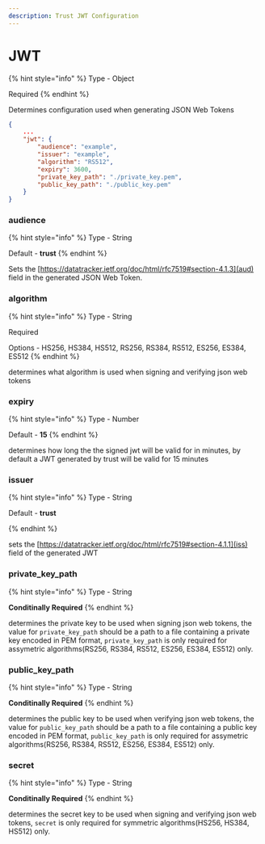 ```yaml
---
description: Trust JWT Configuration
---
```


# JWT

{% hint style="info" %}
Type - Object

Required
{% endhint %}

Determines configuration used when generating JSON Web Tokens

```json
{
    ...
    "jwt": {
        "audience": "example",
        "issuer": "example",
        "algorithm": "RS512",
        "expiry": 3600,
        "private_key_path": "./private_key.pem",
        "public_key_path": "./public_key.pem"
    }
}
```

### audience

{% hint style="info" %}
Type - String

Default - **trust**
{% endhint %}

Sets the [https://datatracker.ietf.org/doc/html/rfc7519#section-4.1.3](aud) field in the generated JSON Web Token.

### algorithm

{% hint style="info" %}
Type - String

Required

Options - HS256, HS384, HS512, RS256, RS384, RS512, ES256, ES384, ES512
{% endhint %}

determines what algorithm is used when signing and verifying json web tokens

### expiry

{% hint style="info" %}
Type - Number

Default - **15**
{% endhint %}

determines how long the the signed jwt will be valid for in minutes, by default a JWT generated by trust will be valid for 15 minutes

### issuer

{% hint style="info" %}
Type - String

Default - **trust**

{% endhint %}

sets the [https://datatracker.ietf.org/doc/html/rfc7519#section-4.1.1](iss) field of the generated JWT

### private_key_path

{% hint style="info" %}
Type - String

**Conditinally Required**
{% endhint %}

determines the private key to be used when signing json web tokens, the value for `private_key_path` should be a path to a file containing a private key encoded in PEM format, `private_key_path` is only required for assymetric algorithms(RS256, RS384, RS512, ES256, ES384, ES512) only.

### public_key_path

{% hint style="info" %}
Type - String

**Conditinally Required**
{% endhint %}

determines the public key to be used when verifying json web tokens, the value for `public_key_path` should be a path to a file containing a public key encoded in PEM format, `public_key_path` is only required for assymetric algorithms(RS256, RS384, RS512, ES256, ES384, ES512) only.

### secret

{% hint style="info" %}
Type - String

**Conditinally Required**
{% endhint %}

determines the secret key to be used when signing and verifying json web tokens, `secret` is only required for symmetric algorithms(HS256, HS384, HS512) only.